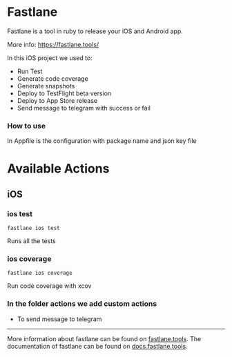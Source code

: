 # Fastlane

Fastlane is a tool in ruby to release your iOS and Android app.

More info:
https://fastlane.tools/

In this iOS project we used to:

- Run Test
- Generate code coverage
- Generate snapshots
- Deploy to TestFlight beta version
- Deploy to App Store release
- Send message to telegram with success or fail

### How to use 

In Appfile is the configuration with package name and json key file

# Available Actions
## iOS
### ios test
```
fastlane ios test
```
Runs all the tests
### ios coverage
```
fastlane ios coverage
```
Run code coverage with xcov

### In the folder actions we add custom actions

- To send message to telegram

----

More information about fastlane can be found on [fastlane.tools](https://fastlane.tools).
The documentation of fastlane can be found on [docs.fastlane.tools](https://docs.fastlane.tools).